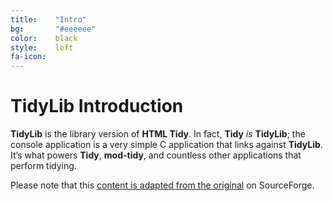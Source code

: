 ```yaml
---
title:    "Intro"
bg:       "#eeeeee"
color:    black    
style:    left
fa-icon:
---
```


# TidyLib Introduction

**TidyLib** is the library version of **HTML Tidy**. In fact, **Tidy** _is_
**TidyLib**; the console application is a very simple C application that links
against **TidyLib**. It’s what powers **Tidy**, **mod-tidy**, and countless
other applications that perform tidying.

Please note that this [content is adapted from the original][3] on SourceForge.


 [1]: ../htmldoc/quickref.html
 [2]: ../htmldoc/api/
 [3]: http://tidy.sourceforge.net/libintro.html
